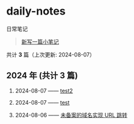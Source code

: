 # daily-notes

日常笔记

> [新写一篇小笔记](https://github.com/whisper-xiang/daily-notes/issues/new)

共计 **3** 篇（上次更新: 2024-08-07）

## 2024 年 (共计 3 篇)

1. 2024-08-07 —— [test2](https://github.com/whisper-xiang/daily-notes/issues/20)

2. 2024-08-07 —— [test](https://github.com/whisper-xiang/daily-notes/issues/19)

3. 2024-08-06 —— [未备案的域名实现 URL 跳转](https://github.com/whisper-xiang/daily-notes/issues/18)

